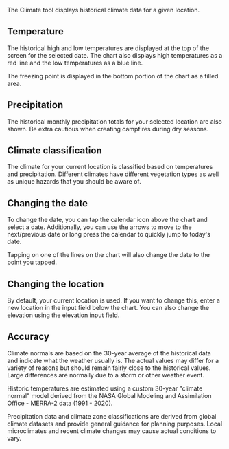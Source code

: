 The Climate tool displays historical climate data for a given location.

## Temperature
The historical high and low temperatures are displayed at the top of the screen for the selected date. The chart also displays high temperatures as a red line and the low temperatures as a blue line.

The freezing point is displayed in the bottom portion of the chart as a filled area.

## Precipitation
The historical monthly precipitation totals for your selected location are also shown. Be extra cautious when creating campfires during dry seasons.

## Climate classification
The climate for your current location is classified based on temperatures and precipitation. Different climates have different vegetation types as well as unique hazards that you should be aware of. 

## Changing the date
To change the date, you can tap the calendar icon above the chart and select a date. Additionally, you can use the arrows to move to the next/previous date or long press the calendar to quickly jump to today's date.

Tapping on one of the lines on the chart will also change the date to the point you tapped.

## Changing the location
By default, your current location is used. If you want to change this, enter a new location in the input field below the chart. You can also change the elevation using the elevation input field.

## Accuracy
Climate normals are based on the 30-year average of the historical data and indicate what the weather usually is. The actual values may differ for a variety of reasons but should remain fairly close to the historical values. Large differences are normally due to a storm or other weather event.

Historic temperatures are estimated using a custom 30-year "climate normal" model derived from the NASA Global Modeling and Assimilation Office - MERRA-2 data (1991 - 2020).

Precipitation data and climate zone classifications are derived from global climate datasets and provide general guidance for planning purposes. Local microclimates and recent climate changes may cause actual conditions to vary.